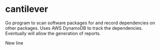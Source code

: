 # cantilever
Go program to scan software packages for and record dependencies on other packages.  Uses AWS DynamoDB to track the dependencies.  Eventually will allow the generation of reports.

New line
